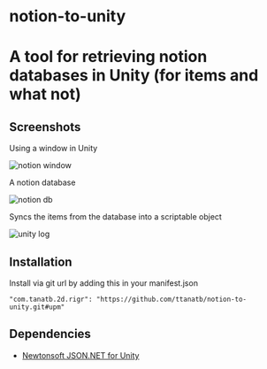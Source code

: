 # notion-to-unity
A tool for retrieving notion databases in Unity (for items and what not)
=======

## Screenshots
Using a window in Unity

![notion window](https://user-images.githubusercontent.com/14023901/168694054-c3b7b52f-adbb-4ac4-aa7f-db1fe2770c78.PNG)

A notion database

![notion db](https://user-images.githubusercontent.com/14023901/168694036-2a25269a-b1cb-433a-b53f-5eb61ac2912b.PNG)

Syncs the items from the database into a scriptable object

![unity log](https://user-images.githubusercontent.com/14023901/168694048-25097a04-2eaa-4145-a53e-f039d61d468f.PNG)

## Installation
Install via git url by adding this in your manifest.json
```
"com.tanatb.2d.rigr": "https://github.com/ttanatb/notion-to-unity.git#upm"
```

## Dependencies
- [Newtonsoft JSON.NET for Unity](https://github.com/jilleJr/Newtonsoft.Json-for-Unity)
